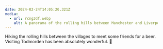```yaml
---
date: 2024-02-24T14:05:20.321Z
media:
  - url: rcng3df.webp
    alt: A panorama of the rolling hills between Manchester and Liverpool, with my friend standing on the right smiling at the camera.
---
```


Hiking the rolling hills between the villages to meet some friends for a beer. Visiting Todmorden has been absolutely wonderful. 💚
